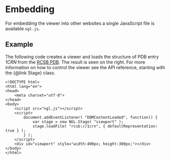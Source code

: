 
# Embedding


For embedding the viewer into other websites a single JavaScript file is available `ngl.js`.

## Example

The following code creates a viewer and loads the structure of PDB entry *1CRN* from the [RCSB PDB](http://www.rcsb.org/). The result is seen on the right. For more information on how to control the viewer see the API reference, starting with the {@link Stage} class.

```
<!DOCTYPE html>
<html lang="en">
<head>
	<meta charset="utf-8">
</head>
<body>
	<script src="ngl.js"></script>
	<script>
		document.addEventListener( "DOMContentLoaded", function() {
			var stage = new NGL.Stage( "viewport" );
			stage.loadFile( "rcsb://1crn", { defaultRepresentation: true } );
		} );
	</script>
	<div id="viewport" style="width:400px; height:300px;"></div>
</body>
</html>
```
